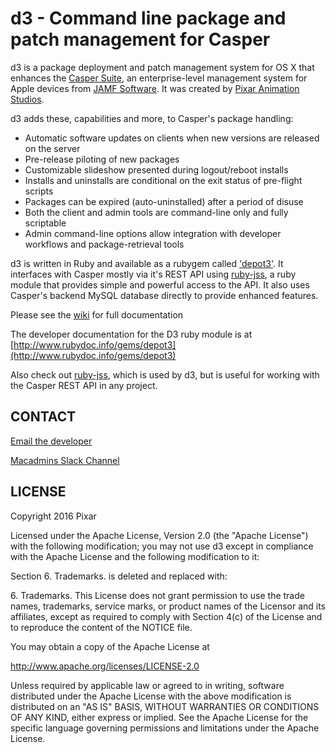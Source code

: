 # d3 - Command line package and patch management for Casper

d3 is a package deployment and patch management system for OS X that enhances the
[Casper Suite](http://www.jamfsoftware.com/products/casper-suite/), an enterprise-level management system for Apple devices from [JAMF Software](http://www.jamfsoftware.com/). It was created by [Pixar Animation Studios](http://www.pixar.com/).



d3 adds these, capabilities and more, to Casper's package handling:

* Automatic software updates on clients when new versions are released on the server
* Pre-release piloting of new packages
* Customizable slideshow presented during logout/reboot installs
* Installs and uninstalls are conditional on the exit status of pre-flight scripts
* Packages can be expired (auto-uninstalled) after a period of disuse
* Both the client and admin tools are command-line only and fully scriptable
* Admin command-line options allow integration with developer workflows and package-retrieval tools

d3 is written in Ruby and available as a rubygem called ['depot3'](https://rubygems.org/gems/depot3). It interfaces with Casper mostly via it's REST API using [ruby-jss](https://github.com/PixarAnimationStudios/ruby-jss), a ruby module that provides simple and powerful access to the API. It also uses Casper's backend MySQL database directly to provide enhanced features.


Please see the [wiki](https://github.com/PixarAnimationStudios/depot3/wiki) for full documentation

The developer documentation for the D3 ruby module is at [http://www.rubydoc.info/gems/depot3](http://www.rubydoc.info/gems/depot3)

Also check out [ruby-jss](https://github.com/PixarAnimationStudios/ruby-jss), which is used by d3, but is useful for working with the Casper REST API in any project. 


## CONTACT

[Email the developer](mailto:d3@pixar.com)

[Macadmins Slack Channel](https://macadmins.slack.com/messages/#d3/)

## LICENSE

Copyright 2016 Pixar

Licensed under the Apache License, Version 2.0 (the "Apache License")
with the following modification; you may not use d3 except in
compliance with the Apache License and the following modification to it:

Section 6. Trademarks. is deleted and replaced with:

  6\. Trademarks. This License does not grant permission to use the trade
  names, trademarks, service marks, or product names of the Licensor
  and its affiliates, except as required to comply with Section 4(c) of
  the License and to reproduce the content of the NOTICE file.

You may obtain a copy of the Apache License at

   http://www.apache.org/licenses/LICENSE-2.0

Unless required by applicable law or agreed to in writing, software
distributed under the Apache License with the above modification is
distributed on an "AS IS" BASIS, WITHOUT WARRANTIES OR CONDITIONS OF ANY
KIND, either express or implied. See the Apache License for the specific
language governing permissions and limitations under the Apache License.
